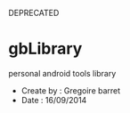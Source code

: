DEPRECATED

gbLibrary
=========

personal android tools library

* Create by : Gregoire barret
* Date : 16/09/2014
